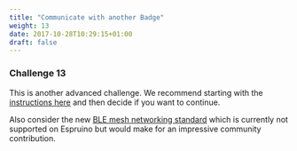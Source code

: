 ```yaml
---
title: "Communicate with another Badge"
weight: 13
date: 2017-10-28T10:29:15+01:00
draft: false
---
```

### Challenge 13

This is another advanced challenge. We recommend starting with the [instructions here](https://www.espruino.com/Puck.js+Controlling+Other+Pucks) and then decide if you want to continue.

Also consider the new [BLE mesh networking standard](http://forum.espruino.com/conversations/308148/) which is currently not supported on Espruino but would make for an impressive community contribution.

